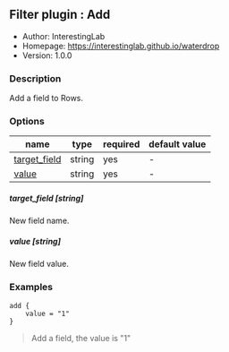 ## Filter plugin : Add

* Author: InterestingLab
* Homepage: https://interestinglab.github.io/waterdrop
* Version: 1.0.0

### Description

Add a field to Rows.

### Options

| name | type | required | default value |
| --- | --- | --- | --- |
| [target_field](#target_field-string) | string | yes | - |
| [value](#value-string) | string | yes | - |

##### target_field [string]

New field name.

##### value [string]

New field value.

### Examples

```
add {
    value = "1"
}
```

> Add a field, the value is "1"
